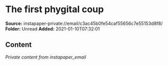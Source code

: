 # The first phygital coup

**Source:** instapaper-private://email/c3ac45b0fe54caf55656c7e55153d8f8/
**Folder:** Unread
**Added:** 2021-01-10T07:32:01




## Content
*Private content from instapaper_email*
